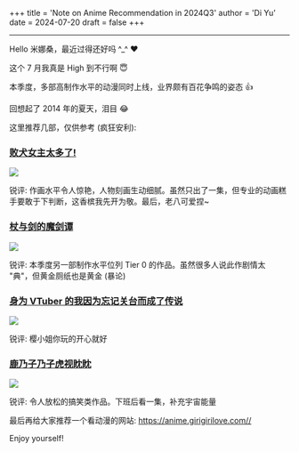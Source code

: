 +++
title = 'Note on Anime Recommendation in 2024Q3'
author = 'Di Yu'
date = 2024-07-20
draft = false
+++

---

Hello 米娜桑，最近过得还好吗 ^_^ :heart:

这个 7 月我真是 High 到不行啊 :innocent:

本季度，多部高制作水平的动漫同时上线，业界颇有百花争鸣的姿态 :+1:

回想起了 2014 年的夏天，泪目 :joy:

这里推荐几部，仅供参考 (疯狂安利):

### [败犬女主太多了!](https://anime.girigirilove.com/GV26006/)

![](https://anime.girigirilove.com/upload/vod/20240626-1/39830d60a6240369a6809a2a5c4039f3.webp)

锐评: 作画水平令人惊艳，人物刻画生动细腻。虽然只出了一集，但专业的动画糕手要敢于下判断，这香槟我先开为敬。最后，老八可爱捏~

### [杖与剑的魔剑谭](https://anime.girigirilove.com/GV25995/)

![](https://anime.girigirilove.com/upload/vod/20240626-1/8d73e49e879bceee8ccc6d0ceab9cce1.webp)

锐评: 本季度另一部制作水平位列 Tier 0 的作品。虽然很多人说此作剧情太 "典"，但黄金厕纸也是黄金 (暴论)

### [身为 VTuber 的我因为忘记关台而成了传说](https://anime.girigirilove.com/GV25999/)

![](https://anime.girigirilove.com/upload/vod/20240626-1/8388226dfd8a7559b051b0077c95ff17.webp)

锐评: 樱小姐你玩的开心就好

### [鹿乃子乃子虎视眈眈](https://anime.girigirilove.com/GV26012/s)

![](https://anime.girigirilove.com/upload/vod/20240626-1/cb28cf6ec3e215e29d4bef46ba446b55.webp)

锐评: 令人放松的搞笑类作品。下班后看一集，补充宇宙能量

最后再给大家推荐一个看动漫的网站: https://anime.girigirilove.com//

Enjoy yourself!